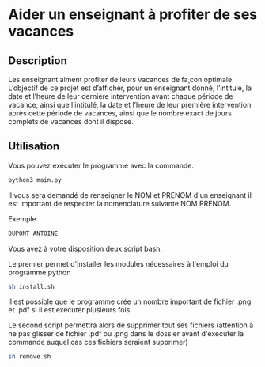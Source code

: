 # Aider un enseignant à profiter de ses vacances

## Description
Les enseignant aiment profiter de leurs vacances de fa¸con optimale. L’objectif de ce projet est
d’afficher, pour un enseignant donné, l’intitulé, la date et l’heure de leur dernière intervention
avant chaque période de vacance, ainsi que l’intitulé, la date et l’heure de leur première
intervention après cette période de vacances, ainsi que le nombre exact de jours complets de
vacances dont il dispose.

## Utilisation
Vous pouvez exécuter le programme avec la commande.
```bash
python3 main.py
```
Il vous sera demandé de renseigner le NOM et PRENOM d'un enseignant il est important de respecter la nomenclature suivante NOM PRENOM.

Exemple
```bash
DUPONT ANTOINE
```
Vous avez à votre disposition deux script bash.

Le premier permet d'installer les modules nécessaires à l'emploi du programme python
```bash
sh install.sh
```
Il est possible que le programme crée un nombre important de fichier .png et .pdf si il est exécuter plusieurs fois.

Le second script permettra alors de supprimer tout ses fichiers (attention à ne pas glisser de fichier .pdf ou .png dans le dossier avant d'éxecuter la commande auquel cas ces fichiers seraient supprimer)
```bash
sh remove.sh
```
